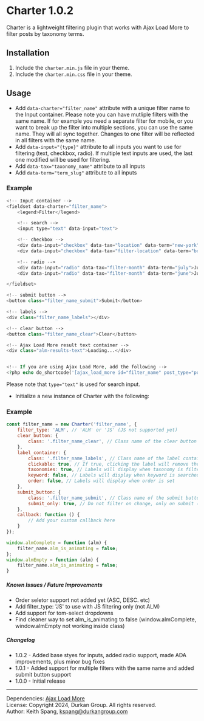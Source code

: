 # Charter 1.0.2

Charter is a lightweight filtering plugin that works with Ajax Load More to filter posts by taxonomy terms.

## Installation

1. Include the `charter.min.js` file in your theme.
2. Include the `charter.min.css` file in your theme.

## Usage

- Add `data-charter="filter_name"` attribute with a unique filter name to the Input container. Please note you can have mutliple filters with the same name. If for example you need a separate filter for mobile, or you want to break up the filter into multiple sections, you can use the same name. They will all sync together. Changes to one filter will be reflected in all filters with the same name.
- Add `data-input="{type}"` attribute to all inputs you want to use for filtering (text, checkbox, radio). If multiple text inputs are used, the last one modified will be used for filtering.
- Add `data-tax="taxonomy_name"` attribute to all inputs
- Add `data-term="term_slug"` attribute to all inputs

### Example

```php
<!-- Input container -->
<fieldset data-charter="filter_name">
    <legend>Filter</legend>

    <!-- search -->
    <input type="text" data-input="text">

    <!-- checkbox -->
    <div data-input="checkbox" data-tax="location" data-term="new-york">New York</div>
    <div data-input="checkbox" data-tax="filter-location" data-term="boston">Boston</div>

    <!-- radio -->
    <div data-input="radio" data-tax="filter-month" data-term="july">July</div>
    <div data-input="radio" data-tax="filter-month" data-term="june">June</div>

</fieldset>

<!-- submit button -->
<button class="filter_name_submit">Submit</button>

<!-- labels -->
<div class="filter_name_labels"></div>

<!-- clear button -->
<button class="filter_name_clear">Clear</button>

<!-- Ajax Load More result text container -->
<div class="alm-results-text">Loading...</div>


<!-- If you are using Ajax Load More, add the following -->
<?php echo do_shortcode('[ajax_load_more id="filter_name" post_type="post"]'); ?>

```
Please note that `type="text"` is used for search input.


- Initialize a new instance of Charter with the following:

### Example

```javascript
const filter_name = new Charter('filter_name', {
    filter_type: 'ALM', // 'ALM' or 'JS' (JS not supported yet)
    clear_button: {
        class: '.filter_name_clear', // Class name of the clear button
    },
    label_container: {
        class: '.filter_name_labels', // Class name of the label container
        clickable: true, // If true, clicking the label will remove the term
        taxonomies: true, // Labels will display when taxonomy is filtered
        keyword: false, // Labels will display when keyword is searched
        order: false, // Labels will display when order is set
    },
    submit_button: {
        class: '.filter_name_submit', // Class name of the submit button
        submit_only: true, // Do not filter on change, only on submit (setting to true is more ADA compliant)
    },
    callback: function () {
        // Add your custom callback here
    }
});

window.almComplete = function (alm) {
    filter_name.alm_is_animating = false;
};
window.almEmpty = function (alm) {
    filter_name.alm_is_animating = false;
}
```


##### Known Issues / Future Improvements
- Order seletor support not added yet (ASC, DESC. etc)
- Add filter_type: 'JS' to use with JS filtering only (not ALM)
- Add support for tom-select dropdowns
- Find cleaner way to set alm_is_animating to false (window.almComplete, window.almEmpty not working inside class)

##### Changelog
- 1.0.2 - Added base styes for inputs, added radio support, made ADA improvements, plus minor bug fixes
- 1.0.1 - Added support for multiple filters with the same name and added submit button support
- 1.0.0 - Initial release

<hr>

Dependencies: [Ajax Load More](https://connekthq.com/plugins/ajax-load-more/)<br>
License: Copyright 2024, Durkan Group. All rights reserved.<br>
Author: Keith Spang, kspang@durkangroup.com<br>

